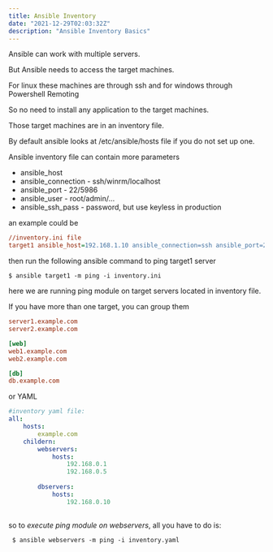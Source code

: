 ```yaml
---
title: Ansible Inventory
date: "2021-12-29T02:03:32Z"
description: "Ansible Inventory Basics"
---
```


Ansible can work with multiple servers.

But Ansible needs to access the target machines.

For linux these machines are through ssh and for windows through Powershell Remoting

So no need to install any application to the target machines.

Those target machines are in an inventory file.

By default ansible looks at /etc/ansible/hosts file if you do not set up one.

Ansible inventory file can contain more parameters

* ansible_host
* ansible_connection - ssh/winrm/localhost
* ansible_port - 22/5986
* ansible_user - root/admin/...
* ansible_ssh_pass - password, but use keyless in production 

an example could be 
```inventory.ini
//inventory.ini file
target1 ansible_host=192.168.1.10 ansible_connection=ssh ansible_port=22 ansible_user=root ansible_ssh_pass=password
```

then run the following ansible command to ping target1 server

```$ ansible target1 -m ping -i inventory.ini```

here we are running ping module on target servers located in inventory file.

If you have more than one target, you can group them


```inventory.ini
server1.example.com
server2.example.com

[web]
web1.example.com
web2.example.com

[db]
db.example.com
```

or YAML

```inventory.yaml
#inventory yaml file:
all:
    hosts:
        example.com
    childern:
        webservers:
            hosts:
                192.168.0.1
                192.168.0.5
        
        dbservers:
            hosts:
                192.168.0.10
                

```

so to *execute ping module on webservers*, all you have to do is:

 ``` $ ansible webservers -m ping -i inventory.yaml```